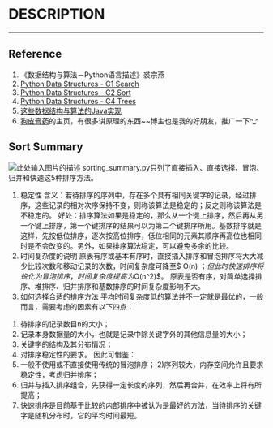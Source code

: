 ﻿# DESCRIPTION



---
## Reference
 1. 《数据结构与算法－Python语言描述》裘宗燕
 2. [Python Data Structures - C1 Search][1]
 3. [Python Data Structures - C2 Sort][2]
 4. [Python Data Structures - C4 Trees][3]
 5. [这些数据结构与算法的Java实现][4]
 6. [狗皮膏药][5]的主页，有很多讲原理的东西~~博主也是我的好朋友，推广一下^_^


## Sort Summary
![此处输入图片的描述][7]
sorting_summary.py只列了直接插入、直接选择、冒泡、归并和快速这5种排序方法。

 1. 稳定性
    含义：若待排序的序列中，存在多个具有相同关键字的记录，经过排序，这些记录的相对次序保持不变，则称该算法是稳定的；反之则称该算法是不稳定的。 
    好处：排序算法如果是稳定的，那么从一个键上排序，然后再从另一个键上排序，第一个键排序的结果可以为第二个键排序所用。基数排序就是这样，先按低位排序，逐次按高位排序，低位相同的元素其顺序再高位也相同时是不会改变的。另外，如果排序算法稳定，可以避免多余的比较。
 2. 时间复杂度的说明
    原表有序或基本有序时，直接插入排序和冒泡排序将大大减少比较次数和移动记录的次数，时间复杂度可降至$ O(n) $；但此时快速排序将蜕化为冒泡排序，时间复杂度提高为$O(n^2)$。
    原表是否有序，对简单选择排序、堆排序、归并排序和基数排序的时间复杂度影响不大。
 3. 如何选择合适的排序方法
    平均时间复杂度低的算法并不一定就是最优的，一般而言，需要考虑的因素有以下四点：
1) 待排序的记录数目n的大小；
2) 记录本身数据量的大小，也就是记录中除关键字外的其他信息量的大小；
3) 关键字的结构及其分布情况；
4) 对排序稳定性的要求。
   因此可借鉴：
1) 一般不使用或不直接使用传统的冒泡排序；
2)序列较大，内存空间允许且要求稳定性，考虑归并排序； 
3) 归并与插入排序组合，先获得一定长度的序列，然后再合并，在效率上将有所提高；
4) 快速排序是目前基于比较的内部排序中被认为是最好的方法，当待排序的关键字是随机分布时，它的平均时间最短。




  [1]: http://javayhu.me/blog/2014/05/06/python-data-structures---c1-search/
  [2]: http://javayhu.me/blog/2014/05/07/python-data-structures---c2-sort/
  [3]: http://javayhu.me/blog/2014/05/09/python-data-structures---c4-trees/
  [4]: https://github.com/zhaoshiqiang/algorithm
  [5]: https://plushunter.github.io/
  [6]: http://blog.chinaunix.net/attachment/201201/18/21457204_1326898064RUxx.jpg
  [7]: http://my.csdn.net/uploads/201207/19/1342700879_2982.jpg